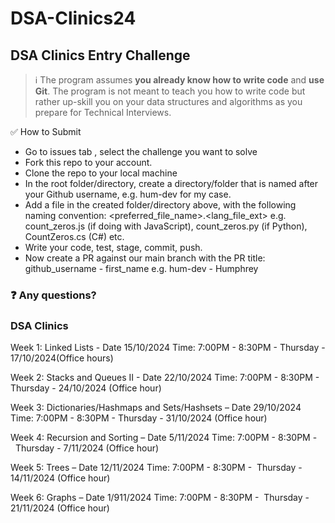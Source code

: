 # DSA-Clinics24

## DSA Clinics Entry Challenge

> ℹ The program assumes **you already know how to write code** and **use Git**. The program is not meant to teach you how to write code but rather up-skill you on your data structures and algorithms as you prepare for Technical Interviews.

✅ How to Submit

- Go to issues tab , select the challenge you want to solve
- Fork this repo to your account.
- Clone the repo to your local machine
- In the root folder/directory, create a directory/folder that is named after your Github username, e.g. hum-dev for my case.
- Add a file in the created folder/directory above, with the following naming convention: <preferred_file_name>.<lang_file_ext> e.g. count_zeros.js (if doing with JavaScript), count_zeros.py (if Python), CountZeros.cs (C#) etc.
- Write your code, test, stage, commit, push.
- Now create a PR against our main branch with the PR title: github_username - first_name e.g. hum-dev - Humphrey

### ❓ Any questions?

### DSA Clinics

Week 1: Linked Lists - Date 15/10/2024 Time: 7:00PM - 8:30PM - Thursday - 17/10/2024(Office hours)

Week 2: Stacks and Queues II -  Date 22/10/2024 Time: 7:00PM - 8:30PM - Thursday - 24/10/2024 (Office hour)

Week 3: Dictionaries/Hashmaps and Sets/Hashsets – Date 29/10/2024 Time: 7:00PM - 8:30PM -  Thursday - 31/10/2024  (Office hour)

Week 4: Recursion and Sorting – Date 5/11/2024 Time: 7:00PM - 8:30PM -  Thursday - 7/11/2024  (Office hour)

Week 5: Trees – Date 12/11/2024 Time: 7:00PM - 8:30PM -  Thursday - 14/11/2024  (Office hour)

Week 6: Graphs – Date 1/911/2024 Time: 7:00PM - 8:30PM -  Thursday - 21/11/2024  (Office hour)
